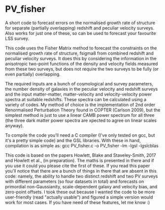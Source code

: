 # PV_fisher
A short code to forecast errors on the normalised growth rate of structure for separate (partially overlapping) redshift and peculiar velocity surveys. Also works for just one of these, so can be used to forecast your favourite LSS survey. 

This code uses the Fisher Matrix method to forecast the constraints on the normalised growth rate of structure, fsigma8 from combined redshift and peculiar velocity surveys. It does this by considering the information in the anisotropic two-point functions of the density and velocity fields measured from these two surveys, but does not require the two surveys to be fully (or even partially) overlapping.

The required inputs are a bunch of cosmological and survey parameters, the number density of galaxies in the peculiar velocity and redshift surveys and the input matter-matter, matter-velocity and velocity-velocity power spectra at suitable redshifts. These spectra can be calculated using a variety of codes. My method of choice is the implementation of 2nd order Renormalised Perturbation Theory found in COPTER (Carlson 2009), but the simplest method is just to use a linear CAMB power spectrum for all three (the three dark matter power spectra are xpected to agree on linear scales anyway).

To compile the code you'll need a C compiler (I've only tested on gcc, but it's a pretty simple code) and the GSL libraries. With these in hand, compilation is as simple as:
    gcc PV_fisher.c -o PV_fisher -lm -lgsl -lgslcblas
    
This code is based on the papers Howlett, Blake and Staveley-Smith, 2017 and Howlett et al., (in preparation). The maths is presented in there and if you use it could you please cite the first of these. If you read this paper you'll notice that there are a bunch of things in there that are absent in this code: namely, the ability to handle two distinct redshift and two PV surveys with different parameters (so four datasets in total) and forecasts on primordial non-Gaussianity, scale-dependent galaxy and velocity bias, and zero-point offsets. I took these out because I wanted the code to be more user-friendly (read "actually usable") and figured a simple version would work for most cases. If you have need of these features, let me know :)


